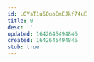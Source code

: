 ```yaml
---
id: LQYsT1u5OuoEmEJkf74uE
title: 0
desc: ''
updated: 1642645494846
created: 1642645494846
stub: true
---
```


